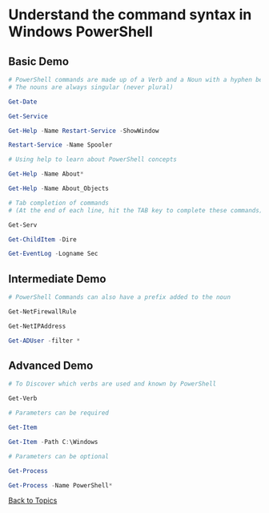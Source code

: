 # Understand the command syntax in Windows PowerShell

## Basic Demo

```PowerShell
# PowerShell commands are made up of a Verb and a Noun with a hyphen between them
# The nouns are always singular (never plural)

Get-Date

Get-Service

Get-Help -Name Restart-Service -ShowWindow

Restart-Service -Name Spooler

# Using help to learn about PowerShell concepts

Get-Help -Name About*

Get-Help -Name About_Objects

# Tab completion of commands
# (At the end of each line, hit the TAB key to complete these commands)

Get-Serv

Get-ChildItem -Dire

Get-EventLog -Logname Sec

```

## Intermediate Demo

```PowerShell
# PowerShell Commands can also have a prefix added to the noun 

Get-NetFirewallRule

Get-NetIPAddress

Get-ADUser -filter *

```

## Advanced Demo

```PowerShell
# To Discover which verbs are used and known by PowerShell

Get-Verb

# Parameters can be required

Get-Item

Get-Item -Path C:\Windows 

# Parameters can be optional

Get-Process

Get-Process -Name PowerShell*

```


[Back to Topics](../README.md#morning-session)


